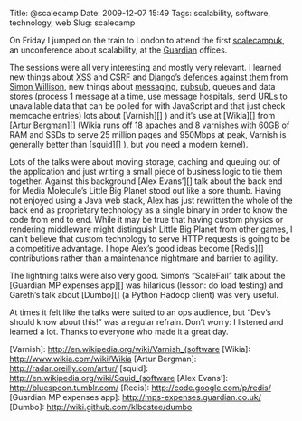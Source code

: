 Title: @scalecamp
Date: 2009-12-07 15:49
Tags: scalability, software, technology, web
Slug: scalecamp

</p>

On Friday I jumped on the train to London to attend the first
[scalecampuk][], an unconference about scalability, at the
[Guardian][] offices.

</p>

The sessions were all very interesting and mostly very relevant. I
learned new things about [<span class="caps">XSS</span>][] and
[<span class="caps">CSRF</span>][] and [Django’s defences against
them][] from [Simon Willison][], new things about [messaging][],
[pubsub][], queues and data stores (process 1 message at a time, use
message hospitals, send URLs to unavailable data that can be polled for
with JavaScript and that just check memcache entries) lots about
[Varnish][] ) and it’s use at [Wikia][] from [Artur Bergman][] (Wikia
runs off 18 apaches and 8 varnishes with <span class="caps">60GB</span>
of <span class="caps">RAM</span> and SSDs to serve 25 million pages and
950Mbps at peak, Varnish is generally better than [squid][] ), but you
need a modern kernel).

</p>

Lots of the talks were about moving storage, caching and queuing out of
the application and just writing a small piece of business logic to tie
them together. Against this background [Alex Evans’][] talk about the
back end for Media Molecule’s Little Big Planet stood out like a sore
thumb. Having not enjoyed using a Java web stack, Alex has just
rewritten the whole of the back end as proprietary technology as a
single binary in order to know the code from end to end. While it may be
true that having custom physics or rendering middleware might
distinguish Little Big Planet from other games, I can’t believe that
custom technology to serve <span class="caps">HTTP</span> requests is
going to be a competitive advantage. I hope Alex’s good ideas become
[Redis][] contributions rather than a maintenance nightmare and barrier
to agility.

</p>

The lightning talks were also very good. Simon’s “ScaleFail” talk about
the [Guardian <span class="caps">MP</span> expenses app][] was hilarious
(lesson: do load testing) and Gareth’s talk about [Dumbo][] (a Python
Hadoop client) was very useful.

</p>

At times it felt like the talks were suited to an ops audience, but
“Dev’s should know about this!” was a regular refrain. Don’t worry: I
listened and learned a lot. Thanks to everyone who made it a great day.

</p>

  [scalecampuk]: http://www.scalecamp.org.uk/
  [Guardian]: http://guardian.co.uk
  [<span class="caps">XSS</span>]: http://en.wikipedia.org/wiki/Cross-site_scripting
  [<span class="caps">CSRF</span>]: http://en.wikipedia.org/wiki/CSRF
  [Django’s defences against them]: http://simonwillison.net/2009/Sep/28/ponies/
  [Simon Willison]: http://simonwillison.net
  [messaging]: http://en.wikipedia.org/wiki/Message_Oriented_Middleware
  [pubsub]: http://en.wikipedia.org/wiki/Publish/subscribe
  [Varnish]: http://en.wikipedia.org/wiki/Varnish_(software
  [Wikia]: http://www.wikia.com/wiki/Wikia
  [Artur Bergman]: http://radar.oreilly.com/artur/
  [squid]: http://en.wikipedia.org/wiki/Squid_(software
  [Alex Evans’]: http://bluespoon.tumblr.com/
  [Redis]: http://code.google.com/p/redis/
  [Guardian <span class="caps">MP</span> expenses app]: http://mps-expenses.guardian.co.uk/
  [Dumbo]: http://wiki.github.com/klbostee/dumbo

